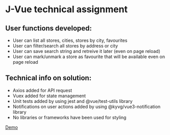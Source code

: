 # J-Vue technical assignment

## User functions developed:

- User can list all stores, cities, stores by city, favourites 
- User can filter/search all stores by address or city
- User can save search string and retreive it later (even on page reload)
- User can mark/unmark a store as favourite that will be available even on page reload

## Technical info on solution:

- Axios added for API request
- Vuex added for state management
- Unit tests added by using jest and @vue/test-utils library
- Notifications on user actions added by using @kyvg/vue3-notification library
- No libraries or frameworks have been used for styling

<a href="https://laszlosimon.eu/jumbo/">Demo</a>